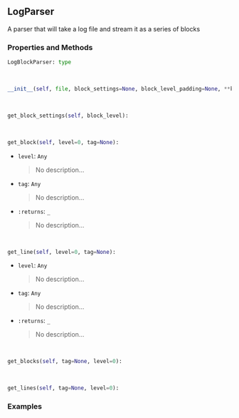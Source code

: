 ## <a id="McUtils.McUtils.Scaffolding.Logging.LogParser">LogParser</a>
A parser that will take a log file and stream it as a series of blocks

### Properties and Methods
```python
LogBlockParser: type
```
<a id="McUtils.McUtils.Scaffolding.Logging.LogParser.__init__" class="docs-object-method">&nbsp;</a>
```python
__init__(self, file, block_settings=None, block_level_padding=None, **kwargs): 
```

<a id="McUtils.McUtils.Scaffolding.Logging.LogParser.get_block_settings" class="docs-object-method">&nbsp;</a>
```python
get_block_settings(self, block_level): 
```

<a id="McUtils.McUtils.Scaffolding.Logging.LogParser.get_block" class="docs-object-method">&nbsp;</a>
```python
get_block(self, level=0, tag=None): 
```

- `level`: `Any`
    >No description...
- `tag`: `Any`
    >No description...
- `:returns`: `_`
    >No description...

<a id="McUtils.McUtils.Scaffolding.Logging.LogParser.get_line" class="docs-object-method">&nbsp;</a>
```python
get_line(self, level=0, tag=None): 
```

- `level`: `Any`
    >No description...
- `tag`: `Any`
    >No description...
- `:returns`: `_`
    >No description...

<a id="McUtils.McUtils.Scaffolding.Logging.LogParser.get_blocks" class="docs-object-method">&nbsp;</a>
```python
get_blocks(self, tag=None, level=0): 
```

<a id="McUtils.McUtils.Scaffolding.Logging.LogParser.get_lines" class="docs-object-method">&nbsp;</a>
```python
get_lines(self, tag=None, level=0): 
```

### Examples



